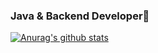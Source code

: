 ### Java & Backend Developer👋

[![Anurag's github stats](https://github-readme-stats.vercel.app/api?username=pjhsk113&show_icons=true)](https://github.com/pjhsk113)

<!--
**pjhsk113/pjhsk113** is a ✨ _special_ ✨ repository because its `README.md` (this file) appears on your GitHub profile.

Here are some ideas to get you started:

- 🔭 I’m currently working on ...
- 🌱 I’m currently learning ...
- 👯 I’m looking to collaborate on ...
- 🤔 I’m looking for help with ...
- 💬 Ask me about ...
- 📫 How to reach me: ...
- 😄 Pronouns: ...
- ⚡ Fun fact: ...
-->
